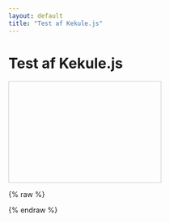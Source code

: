 ```yaml
---
layout: default
title: "Test af Kekule.js"
---
```


# Test af Kekule.js

<div id="molviewer" style="width: 300px; height: 200px; border: 1px solid #ccc;"></div>

{% raw %}
<script>
  document.addEventListener("DOMContentLoaded", function() {
    const mol = Kekule.IO.loadFormatData('CCO', 'smi'); // Etanol som testmolekyle
    const viewer = new Kekule.ChemWidget.Viewer(document.getElementById('molviewer'));
    viewer.setChemObj(mol);
  });
</script>
{% endraw %}
